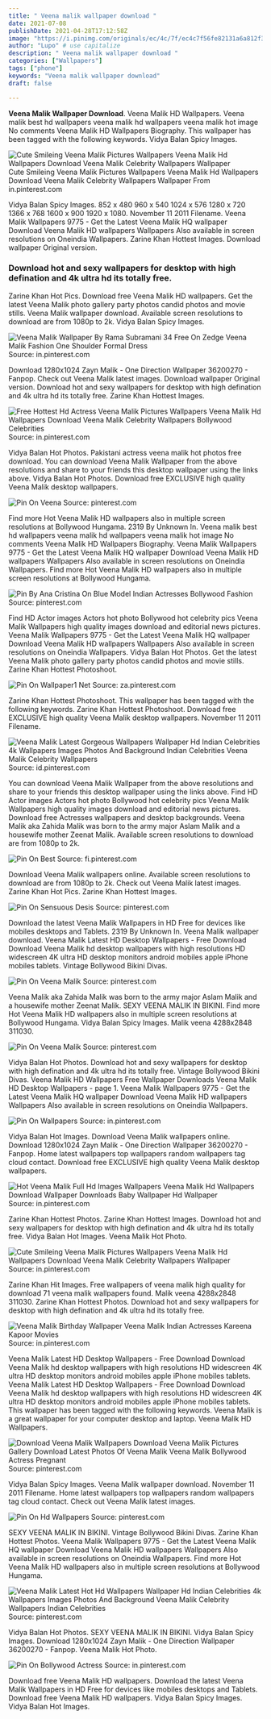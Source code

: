 ```yaml
---
title: " Veena malik wallpaper download "
date: 2021-07-08
publishDate: 2021-04-28T17:12:58Z
image: "https://i.pinimg.com/originals/ec/4c/7f/ec4c7f56fe82131a6a812f3f76b72125.jpg"
author: "Lupo" # use capitalize
description: " Veena malik wallpaper download "
categories: ["Wallpapers"]
tags: ["phone"]
keywords: "Veena malik wallpaper download"
draft: false

---
```



**Veena Malik Wallpaper Download**. Veena Malik HD Wallpapers. Veena malik best hd wallpapers veena malik hd wallpapers veena malik hot image No comments Veena Malik HD Wallpapers Biography. This wallpaper has been tagged with the following keywords. Vidya Balan Spicy Images.

![Cute Smileing Veena Malik Pictures Wallpapers Veena Malik Hd Wallpapers Download Veena Malik Celebrity Wallpapers Wallpaper](https://i.pinimg.com/originals/3b/9a/56/3b9a5689bc13af213db348d961998902.jpg "Cute Smileing Veena Malik Pictures Wallpapers Veena Malik Hd Wallpapers Download Veena Malik Celebrity Wallpapers Wallpaper")
Cute Smileing Veena Malik Pictures Wallpapers Veena Malik Hd Wallpapers Download Veena Malik Celebrity Wallpapers Wallpaper From in.pinterest.com


Vidya Balan Spicy Images. 852 x 480 960 x 540 1024 x 576 1280 x 720 1366 x 768 1600 x 900 1920 x 1080. November 11 2011 Filename. Veena Malik Wallpapers 9775 - Get the Latest Veena Malik HQ wallpaper Download Veena Malik HD wallpapers Wallpapers Also available in screen resolutions on Oneindia Wallpapers. Zarine Khan Hottest Images. Download wallpaper Original version.

### Download hot and sexy wallpapers for desktop with high defination and 4k ultra hd its totally free.

Zarine Khan Hot Pics. Download free Veena Malik HD wallpapers. Get the latest Veena Malik photo gallery party photos candid photos and movie stills. Veena Malik wallpaper download. Available screen resolutions to download are from 1080p to 2k. Vidya Balan Spicy Images.


![Veena Malik Wallpaper By Rama Subramani 34 Free On Zedge Veena Malik Fashion One Shoulder Formal Dress](https://i.pinimg.com/736x/fb/1d/2f/fb1d2f691ef03aa2f5006acfe4ebfd58.jpg "Veena Malik Wallpaper By Rama Subramani 34 Free On Zedge Veena Malik Fashion One Shoulder Formal Dress")
Source: in.pinterest.com

Download 1280x1024 Zayn Malik - One Direction Wallpaper 36200270 - Fanpop. Check out Veena Malik latest images. Download wallpaper Original version. Download hot and sexy wallpapers for desktop with high defination and 4k ultra hd its totally free. Zarine Khan Hottest Images.

![Free Hottest Hd Actress Veena Malik Pictures Wallpapers Veena Malik Hd Wallpapers Download Veena Malik Celebrity Wallpapers Bollywood Celebrities](https://i.pinimg.com/originals/b2/74/ef/b274efe0f093f4b207cdbb237fa3a215.jpg "Free Hottest Hd Actress Veena Malik Pictures Wallpapers Veena Malik Hd Wallpapers Download Veena Malik Celebrity Wallpapers Bollywood Celebrities")
Source: in.pinterest.com

Vidya Balan Hot Photos. Pakistani actress veena malik hot photos free download. You can download Veena Malik Wallpaper from the above resolutions and share to your friends this desktop wallpaper using the links above. Vidya Balan Hot Photos. Download free EXCLUSIVE high quality Veena Malik desktop wallpapers.

![Pin On Veena](https://i.pinimg.com/originals/29/6b/31/296b310af6b1e5e82b0c44dc6fe50cd0.jpg "Pin On Veena")
Source: pinterest.com

Find more Hot Veena Malik HD wallpapers also in multiple screen resolutions at Bollywood Hungama. 2319 By Unknown In. Veena malik best hd wallpapers veena malik hd wallpapers veena malik hot image No comments Veena Malik HD Wallpapers Biography. Veena Malik Wallpapers 9775 - Get the Latest Veena Malik HQ wallpaper Download Veena Malik HD wallpapers Wallpapers Also available in screen resolutions on Oneindia Wallpapers. Find more Hot Veena Malik HD wallpapers also in multiple screen resolutions at Bollywood Hungama.

![Pin By Ana Cristina On Blue Model Indian Actresses Bollywood Fashion](https://i.pinimg.com/originals/b8/34/25/b834258e42d93678d20273aee51a470a.jpg "Pin By Ana Cristina On Blue Model Indian Actresses Bollywood Fashion")
Source: pinterest.com

Find HD Actor images Actors hot photo Bollywood hot celebrity pics Veena Malik Wallpapers high quality images download and editorial news pictures. Veena Malik Wallpapers 9775 - Get the Latest Veena Malik HQ wallpaper Download Veena Malik HD wallpapers Wallpapers Also available in screen resolutions on Oneindia Wallpapers. Vidya Balan Hot Photos. Get the latest Veena Malik photo gallery party photos candid photos and movie stills. Zarine Khan Hottest Photoshoot.

![Pin On Wallpaper1 Net](https://i.pinimg.com/600x315/4e/e1/ab/4ee1aba1ea6f63873f0027756e789879.jpg "Pin On Wallpaper1 Net")
Source: za.pinterest.com

Zarine Khan Hottest Photoshoot. This wallpaper has been tagged with the following keywords. Zarine Khan Hottest Photoshoot. Download free EXCLUSIVE high quality Veena Malik desktop wallpapers. November 11 2011 Filename.

![Veena Malik Latest Gorgeous Wallpapers Wallpaper Hd Indian Celebrities 4k Wallpapers Images Photos And Background Indian Celebrities Veena Malik Celebrity Wallpapers](https://i.pinimg.com/736x/9f/23/a4/9f23a46473e0167b7b8444ca59a05d84.jpg "Veena Malik Latest Gorgeous Wallpapers Wallpaper Hd Indian Celebrities 4k Wallpapers Images Photos And Background Indian Celebrities Veena Malik Celebrity Wallpapers")
Source: id.pinterest.com

You can download Veena Malik Wallpaper from the above resolutions and share to your friends this desktop wallpaper using the links above. Find HD Actor images Actors hot photo Bollywood hot celebrity pics Veena Malik Wallpapers high quality images download and editorial news pictures. Download free Actresses wallpapers and desktop backgrounds. Veena Malik aka Zahida Malik was born to the army major Aslam Malik and a housewife mother Zeenat Malik. Available screen resolutions to download are from 1080p to 2k.

![Pin On Best](https://i.pinimg.com/originals/3b/d2/e9/3bd2e952c12bf48e1ff7f6a38fa66143.jpg "Pin On Best")
Source: fi.pinterest.com

Download Veena Malik wallpapers online. Available screen resolutions to download are from 1080p to 2k. Check out Veena Malik latest images. Zarine Khan Hot Pics. Zarine Khan Hottest Images.

![Pin On Sensuous Desis](https://i.pinimg.com/originals/cc/9d/df/cc9ddfcc8c5a7c65c0e7f1e67ea6cae1.jpg "Pin On Sensuous Desis")
Source: pinterest.com

Download the latest Veena Malik Wallpapers in HD Free for devices like mobiles desktops and Tablets. 2319 By Unknown In. Veena Malik wallpaper download. Veena Malik Latest HD Desktop Wallpapers - Free Download Download Veena Malik hd desktop wallpapers with high resolutions HD widescreen 4K ultra HD desktop monitors android mobiles apple iPhone mobiles tablets. Vintage Bollywood Bikini Divas.

![Pin On Veena Malik](https://i.pinimg.com/originals/d8/ba/10/d8ba100d41041c95afc1478215e5f778.jpg "Pin On Veena Malik")
Source: pinterest.com

Veena Malik aka Zahida Malik was born to the army major Aslam Malik and a housewife mother Zeenat Malik. SEXY VEENA MALIK IN BIKINI. Find more Hot Veena Malik HD wallpapers also in multiple screen resolutions at Bollywood Hungama. Vidya Balan Spicy Images. Malik veena 4288x2848 311030.

![Pin On Veena Malik](https://i.pinimg.com/originals/ce/03/bd/ce03bd6b95973b2bc9b584a28d71a429.jpg "Pin On Veena Malik")
Source: pinterest.com

Vidya Balan Hot Photos. Download hot and sexy wallpapers for desktop with high defination and 4k ultra hd its totally free. Vintage Bollywood Bikini Divas. Veena Malik HD Wallpapers Free Wallpaper Downloads Veena Malik HD Desktop Wallpapers - page 1. Veena Malik Wallpapers 9775 - Get the Latest Veena Malik HQ wallpaper Download Veena Malik HD wallpapers Wallpapers Also available in screen resolutions on Oneindia Wallpapers.

![Pin On Wallpapers](https://i.pinimg.com/originals/ce/fc/2b/cefc2b74d7acb821048cb4901fa54a29.jpg "Pin On Wallpapers")
Source: in.pinterest.com

Vidya Balan Hot Images. Download Veena Malik wallpapers online. Download 1280x1024 Zayn Malik - One Direction Wallpaper 36200270 - Fanpop. Home latest wallpapers top wallpapers random wallpapers tag cloud contact. Download free EXCLUSIVE high quality Veena Malik desktop wallpapers.

![Hot Veena Malik Full Hd Images Wallpapers Veena Malik Hd Wallpapers Download Wallpaper Downloads Baby Wallpaper Hd Wallpaper](https://i.pinimg.com/originals/31/72/67/3172671fb941756b28d0a8679d843c87.jpg "Hot Veena Malik Full Hd Images Wallpapers Veena Malik Hd Wallpapers Download Wallpaper Downloads Baby Wallpaper Hd Wallpaper")
Source: in.pinterest.com

Zarine Khan Hottest Photos. Zarine Khan Hottest Images. Download hot and sexy wallpapers for desktop with high defination and 4k ultra hd its totally free. Vidya Balan Hot Images. Veena Malik Hot Photo.

![Cute Smileing Veena Malik Pictures Wallpapers Veena Malik Hd Wallpapers Download Veena Malik Celebrity Wallpapers Wallpaper](https://i.pinimg.com/originals/3b/9a/56/3b9a5689bc13af213db348d961998902.jpg "Cute Smileing Veena Malik Pictures Wallpapers Veena Malik Hd Wallpapers Download Veena Malik Celebrity Wallpapers Wallpaper")
Source: in.pinterest.com

Zarine Khan Hit Images. Free wallpapers of veena malik high quality for download 71 veena malik wallpapers found. Malik veena 4288x2848 311030. Zarine Khan Hottest Photos. Download hot and sexy wallpapers for desktop with high defination and 4k ultra hd its totally free.

![Veena Malik Birthday Wallpaper Veena Malik Indian Actresses Kareena Kapoor Movies](https://i.pinimg.com/236x/ba/7e/ab/ba7eabbd01214a4b133f37c239bd5fda.jpg "Veena Malik Birthday Wallpaper Veena Malik Indian Actresses Kareena Kapoor Movies")
Source: in.pinterest.com

Veena Malik Latest HD Desktop Wallpapers - Free Download Download Veena Malik hd desktop wallpapers with high resolutions HD widescreen 4K ultra HD desktop monitors android mobiles apple iPhone mobiles tablets. Veena Malik Latest HD Desktop Wallpapers - Free Download Download Veena Malik hd desktop wallpapers with high resolutions HD widescreen 4K ultra HD desktop monitors android mobiles apple iPhone mobiles tablets. This wallpaper has been tagged with the following keywords. Veena Malik is a great wallpaper for your computer desktop and laptop. Veena Malik HD Wallpapers.

![Download Veena Malik Wallpapers Download Veena Malik Pictures Gallery Download Latest Photos Of Veena Malik Veena Malik Bollywood Actress Pregnant](https://i.pinimg.com/originals/dd/c0/5f/ddc05f4520c80ab377147c107afad2d6.jpg "Download Veena Malik Wallpapers Download Veena Malik Pictures Gallery Download Latest Photos Of Veena Malik Veena Malik Bollywood Actress Pregnant")
Source: pinterest.com

Vidya Balan Spicy Images. Veena Malik wallpaper download. November 11 2011 Filename. Home latest wallpapers top wallpapers random wallpapers tag cloud contact. Check out Veena Malik latest images.

![Pin On Hd Wallpapers](https://i.pinimg.com/originals/bd/87/77/bd8777769b762a229639cc288f230455.jpg "Pin On Hd Wallpapers")
Source: pinterest.com

SEXY VEENA MALIK IN BIKINI. Vintage Bollywood Bikini Divas. Zarine Khan Hottest Photos. Veena Malik Wallpapers 9775 - Get the Latest Veena Malik HQ wallpaper Download Veena Malik HD wallpapers Wallpapers Also available in screen resolutions on Oneindia Wallpapers. Find more Hot Veena Malik HD wallpapers also in multiple screen resolutions at Bollywood Hungama.

![Veena Malik Latest Hot Hd Wallpapers Wallpaper Hd Indian Celebrities 4k Wallpapers Images Photos And Background Veena Malik Celebrity Wallpapers Indian Celebrities](https://i.pinimg.com/originals/16/9f/c2/169fc21d5e06a974bce4b4aadb361e1d.jpg "Veena Malik Latest Hot Hd Wallpapers Wallpaper Hd Indian Celebrities 4k Wallpapers Images Photos And Background Veena Malik Celebrity Wallpapers Indian Celebrities")
Source: pinterest.com

Vidya Balan Hot Photos. SEXY VEENA MALIK IN BIKINI. Vidya Balan Spicy Images. Download 1280x1024 Zayn Malik - One Direction Wallpaper 36200270 - Fanpop. Veena Malik Hot Photo.

![Pin On Bollywood Actress](https://i.pinimg.com/originals/ec/4c/7f/ec4c7f56fe82131a6a812f3f76b72125.jpg "Pin On Bollywood Actress")
Source: in.pinterest.com

Download free Veena Malik HD wallpapers. Download the latest Veena Malik Wallpapers in HD Free for devices like mobiles desktops and Tablets. Download free Veena Malik HD wallpapers. Vidya Balan Spicy Images. Vidya Balan Hot Images.

